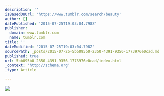 ```yaml
---
description: ''
isBasedOnUrl: 'https://www.tumblr.com/search/beauty'
author: []
datePublished: '2015-07-25T19:03:04.798Z'
publisher:
  domain: www.tumblr.com
  name: tumblr.com
title: ''
dateModified: '2015-07-25T19:03:04.798Z'
sourcePath: _posts/2015-07-25-5bb095b0-2350-4391-9356-1773976e0cad.md
published: true
url: 5bb095b0-2350-4391-9356-1773976e0cad/index.html
_context: 'http://schema.org'
_type: Article

---
```

![](https://36.media.tumblr.com/7f947b98137dcd3d39cadd7f923c0e1d/tumblr_nrt7hdmyVa1rlweslo1_500.jpg)